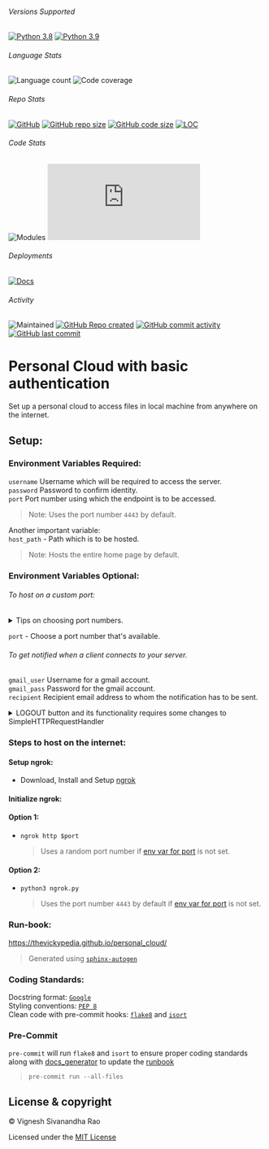 ###### Versions Supported
[![Python 3.8](https://img.shields.io/badge/python-3.8-blue.svg)](https://www.python.org/downloads/release/python-385/)
[![Python 3.9](https://img.shields.io/badge/python-3.9-blue.svg)](https://www.python.org/downloads/release/python-391/)

###### Language Stats
![Language count](https://img.shields.io/github/languages/count/thevickypedia/personal_cloud)
![Code coverage](https://img.shields.io/github/languages/top/thevickypedia/personal_cloud)

###### Repo Stats
[![GitHub](https://img.shields.io/github/license/thevickypedia/personal_cloud)](LICENSE)
[![GitHub repo size](https://img.shields.io/github/repo-size/thevickypedia/personal_cloud)](https://api.github.com/repos/thevickypedia/personal_cloud)
[![GitHub code size](https://img.shields.io/github/languages/code-size/thevickypedia/personal_cloud)](https://api.github.com/repos/thevickypedia/personal_cloud)
[![LOC](https://img.shields.io/tokei/lines/github/thevickypedia/personal_cloud)](https://api.github.com/repos/thevickypedia/personal_cloud)

###### Code Stats
![Modules](https://img.shields.io/github/search/thevickypedia/personal_cloud/module)
![Python](https://img.shields.io/github/search/thevickypedia/personal_cloud/.py)

###### Deployments
[![Docs](https://img.shields.io/docsrs/docs/latest)](https://thevickypedia.github.io/personal_cloud/)

###### Activity
![Maintained](https://img.shields.io/maintenance/yes/2021)
[![GitHub Repo created](https://img.shields.io/date/1618966420)](https://api.github.com/repos/thevickypedia/personal_cloud)
[![GitHub commit activity](https://img.shields.io/github/commit-activity/y/thevickypedia/personal_cloud)](https://api.github.com/repos/thevickypedia/personal_cloud)
[![GitHub last commit](https://img.shields.io/github/last-commit/thevickypedia/personal_cloud)](https://api.github.com/repos/thevickypedia/personal_cloud)

# Personal Cloud with basic authentication
Set up a personal cloud to access files in local machine from anywhere on the internet.

## Setup:
### Environment Variables Required:
`username` Username which will be required to access the server.
<br>
`password` Password to confirm identity.
<br>
`port` Port number using which the endpoint is to be accessed.
> Note: Uses the port number `4443` by default.

Another important variable:<br>
`host_path` - Path which is to be hosted.
> Note: Hosts the entire home page by default.

### Environment Variables Optional:
###### To host on a custom port:<br>

<details>
  <summary>Tips on choosing port numbers.</summary>
<br>

  > :bulb: &nbsp; Categories of port numbers.

    Well-Known ports: 0 to 1023
    Registered ports: 1024 to 49151
    Dynamically available: 49152 to 65535

  > :bulb: &nbsp; Command to check current port usage.

  `netstat -anvp tcp | awk 'NR<3 || /LISTEN/'`

</details>

`port` - Choose a port number that's available.

###### To get notified when a client connects to your server.<br>
`gmail_user` Username for a gmail account. 
<br>
`gmail_pass` Password for the gmail account.
<br>
`recipient` Recipient email address to whom the notification has to be sent.

<details>
  <summary>LOGOUT button and its functionality requires some changes to SimpleHTTPRequestHandler</summary>

  ###### [http > server.py > SimpleHTTPRequestHandler > list_directory()](https://docs.python.org/3/library/http.server.html#http.server.SimpleHTTPRequestHandler.do_GET)
```text
1. Create a button within the html body.
2. Create a script that does a POST call to the source endpoint.
3. Add a message in the POST call to read 'LOGOUT'
```
> :bulb: &nbsp; You can add more custom buttons by including JS, CSS in the HTML part in `list_directory()`
</details>

### Steps to host on the internet:
#### Setup ngrok:
- Download, Install and Setup [ngrok](https://ngrok.com/)

#### Initialize ngrok:
#### Option 1:
- `ngrok http $port`

  > Uses a random port number if [env var for port](https://github.com/thevickypedia/personal_cloud#environment-variables-optional) is not set.

#### Option 2:
- `python3 ngrok.py`

  > Uses the port number `4443` by default if [env var for port](https://github.com/thevickypedia/personal_cloud#environment-variables-optional) is not set.

### Run-book:
https://thevickypedia.github.io/personal_cloud/

> Generated using [`sphinx-autogen`](https://www.sphinx-doc.org/en/master/man/sphinx-autogen.html)

### Coding Standards:
Docstring format: [`Google`](https://google.github.io/styleguide/pyguide.html#38-comments-and-docstrings) <br>
Styling conventions: [`PEP 8`](https://www.python.org/dev/peps/pep-0008/) <br>
Clean code with pre-commit hooks: [`flake8`](https://flake8.pycqa.org/en/latest/) and 
[`isort`](https://pycqa.github.io/isort/)

### Pre-Commit
`pre-commit` will run `flake8` and `isort` to ensure proper coding standards along with [docs_generator](gen_docs.sh) 
to update the [runbook](#Run-book)
> `pre-commit run --all-files`

## License & copyright

&copy; Vignesh Sivanandha Rao

Licensed under the [MIT License](LICENSE)

